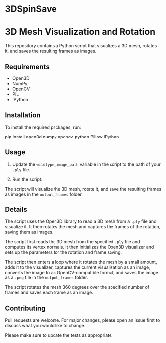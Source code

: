 # 3DSpinSave

# 3D Mesh Visualization and Rotation

This repository contains a Python script that visualizes a 3D mesh, rotates it, and saves the resulting frames as images.

## Requirements

- Open3D
- NumPy
- OpenCV
- PIL
- IPython

## Installation

To install the required packages, run:

pip install open3d numpy opencv-python Pillow IPython


## Usage

1. Update the `wildtype_image_path` variable in the script to the path of your `.ply` file.

2. Run the script:


The script will visualize the 3D mesh, rotate it, and save the resulting frames as images in the `output_frames` folder.

## Details

The script uses the Open3D library to read a 3D mesh from a `.ply` file and visualize it. It then rotates the mesh and captures the frames of the rotation, saving them as images.

The script first reads the 3D mesh from the specified `.ply` file and computes its vertex normals. It then initializes the Open3D visualizer and sets up the parameters for the rotation and frame saving.

The script then enters a loop where it rotates the mesh by a small amount, adds it to the visualizer, captures the current visualization as an image, converts the image to an OpenCV-compatible format, and saves the image as a `.png` file in the `output_frames` folder.

The script rotates the mesh 360 degrees over the specified number of frames and saves each frame as an image.

## Contributing

Pull requests are welcome. For major changes, please open an issue first to discuss what you would like to change.

Please make sure to update the tests as appropriate.

 
